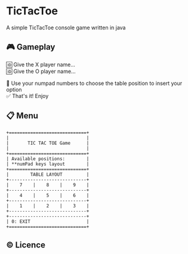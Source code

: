 # TicTacToe
A simple TicTacToe console game written in java

## 🎮 Gameplay
🆔 Give the X player name... <br />
🆔 Give the O player name... <br />

🔢 Use your numpad numbers to choose the table position to insert your option <br />
✅ That's it! Enjoy

## 📋 Menu
``` 
+=============================+
|                             |
|       TIC TAC TOE Game      |
|                             |
+=============================+
| Available positions:        |
| **numPad keys layout        |
+=============================+
|        TABLE LAYOUT         |
+-----------------------------+
|    7    |    8    |    9    |
+-----------------------------+
|    4    |    5    |    6    |
+-----------------------------+
|    1    |    2    |    3    |
+-----------------------------+
+-----------------------------+
| 0: EXIT                     |
+=============================+
```

## ©️ Licence
``` 

```
